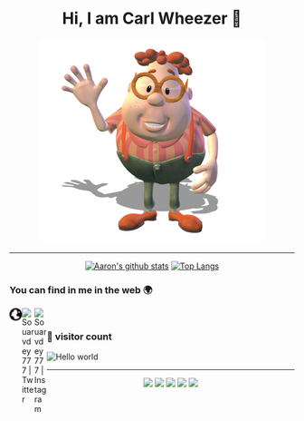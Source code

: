 <h1 align="center" > Hi, I am Carl Wheezer 👋</h1>
<div align="center" >
  
![hello world](https://github.com/AaronWheezer/aaronwheezer/blob/main/Carl.png)
</div>
<hr/>

<div align="center">


[![Aaron's github stats](https://github-readme-stats.vercel.app/api?username=AaronWheezer&show_icons=true&title_color=2257EA&icon_color=2257EA&bg_color=f7f7f7)](https://github.com/AaronWheezer/github-readme-stats)
[![Top Langs](https://github-readme-stats.vercel.app/api/top-langs/?username=AaronWheezer&title_color=2257EA&bg_color=f7f7f7&)](https://github.com/AaronWheezer/github-readme-stats)

</div>




### You can find in me in the web 🌍
[<img align="left" alt="Souarvdey777" width="22px" src="https://raw.githubusercontent.com/iconic/open-iconic/master/svg/globe.svg" />][website]
[<img align="left" alt="Souarvdey777 | Twitter" width="22px" src="https://cdn.jsdelivr.net/npm/simple-icons@v3/icons/twitter.svg" />][twitter]
[<img align="left" alt="Souarvdey777 | Instagram" width="22px" src="https://cdn.jsdelivr.net/npm/simple-icons@v3/icons/instagram.svg" />][instagram]
<br>

### 👀 visitor count

<img src="https://profile-counter.glitch.me/AaronWheezer/count.svg" alt="Hello world" />


<hr />

<p align="center">
    <img src="https://raw.githubusercontent.com/alexnaiman/alexnaiman/master/resources/dev/html.svg" height="35px" style="vertical-align:top margin:6px 4px" />
         <img src="https://raw.githubusercontent.com/alexnaiman/alexnaiman/master/resources/dev/java.svg" height="35px" style="vertical-align:top margin:6px 4px" />
          <img src="https://raw.githubusercontent.com/alexnaiman/alexnaiman/master/resources/dev/js.svg" height="35px" style="vertical-align:top margin:6px 4px" />
        <img src="https://raw.githubusercontent.com/alexnaiman/alexnaiman/master/resources/dev/css3.svg" height="35px" style="vertical-align:top margin:6px 4px" />
          <img src="https://raw.githubusercontent.com/alexnaiman/alexnaiman/master/resources/dev/python.svg" height="35px" style="vertical-align:top margin:6px 4px" />
             
</p>

[website]: https://fuckdewalen.xyz
[twitter]: https://twitter.com/niggerslayer420
[youtube]: https://youtube.com/CarlWheezer
[instagram]: https://www.instagram.com/aaronvanmarcke/
